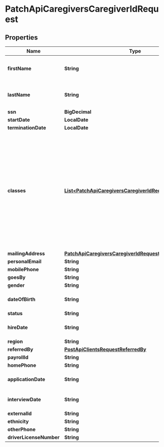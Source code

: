 

# PatchApiCaregiversCaregiverIdRequest


## Properties

| Name | Type | Description | Notes |
|------------ | ------------- | ------------- | -------------|
|**firstName** | **String** | If specified, must also include &#x60;lastName&#x60;. |  [optional] |
|**lastName** | **String** | If specified, must also include &#x60;firstName&#x60;. |  [optional] |
|**ssn** | **BigDecimal** |  |  [optional] |
|**startDate** | **LocalDate** |  |  [optional] |
|**terminationDate** | **LocalDate** |  |  [optional] |
|**classes** | [**List&lt;PatchApiCaregiversCaregiverIdRequestClassesInner&gt;**](PatchApiCaregiversCaregiverIdRequestClassesInner.md) | When set on an update, specify the entire set of classes that should be associated with a caregiver.  If a full class object can&#39;t be supplied, either a &#x60;code&#x60; or &#x60;label&#x60; can be supplied and the corresponding class will be associated. |  [optional] |
|**mailingAddress** | [**PatchApiCaregiversCaregiverIdRequestMailingAddress**](PatchApiCaregiversCaregiverIdRequestMailingAddress.md) |  |  [optional] |
|**personalEmail** | **String** |  |  [optional] |
|**mobilePhone** | **String** |  |  [optional] |
|**goesBy** | **String** |  |  [optional] |
|**gender** | **String** | M or F |  [optional] |
|**dateOfBirth** | **String** | Date in &#x60;YYYY-MM-DD&#x60; format |  [optional] |
|**status** | **String** | Status name |  [optional] |
|**hireDate** | **String** | Date in ISO8601 format |  [optional] |
|**region** | **String** | Region name |  [optional] |
|**referredBy** | [**PostApiClientsRequestReferredBy**](PostApiClientsRequestReferredBy.md) |  |  [optional] |
|**payrollId** | **String** |  |  [optional] |
|**homePhone** | **String** |  |  [optional] |
|**applicationDate** | **String** | Date in ISO8601 format |  [optional] |
|**interviewDate** | **String** | Date in ISO8601 format |  [optional] |
|**externalId** | **String** |  |  [optional] |
|**ethnicity** | **String** |  |  [optional] |
|**otherPhone** | **String** |  |  [optional] |
|**driverLicenseNumber** | **String** |  |  [optional] |



